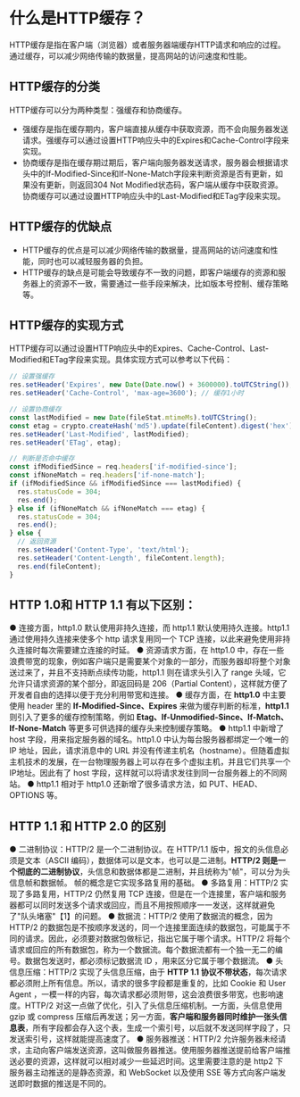 # 什么是HTTP缓存？

HTTP缓存是指在客户端（浏览器）或者服务器端缓存HTTP请求和响应的过程。通过缓存，可以减少网络传输的数据量，提高网站的访问速度和性能。

## HTTP缓存的分类

HTTP缓存可以分为两种类型：强缓存和协商缓存。

+ 强缓存是指在缓存期内，客户端直接从缓存中获取资源，而不会向服务器发送请求。强缓存可以通过设置HTTP响应头中的Expires和Cache-Control字段来实现。
+ 协商缓存是指在缓存期过期后，客户端向服务器发送请求，服务器会根据请求头中的If-Modified-Since和If-None-Match字段来判断资源是否有更新，如果没有更新，则返回304 Not Modified状态码，客户端从缓存中获取资源。协商缓存可以通过设置HTTP响应头中的Last-Modified和ETag字段来实现。

## HTTP缓存的优缺点

+ HTTP缓存的优点是可以减少网络传输的数据量，提高网站的访问速度和性能，同时也可以减轻服务器的负担。
+ HTTP缓存的缺点是可能会导致缓存不一致的问题，即客户端缓存的资源和服务器上的资源不一致，需要通过一些手段来解决，比如版本号控制、缓存策略等。

## HTTP缓存的实现方式

HTTP缓存可以通过设置HTTP响应头中的Expires、Cache-Control、Last-Modified和ETag字段来实现。具体实现方式可以参考以下代码：

```javascript
// 设置强缓存
res.setHeader('Expires', new Date(Date.now() + 3600000).toUTCString()); // 缓存1小时
res.setHeader('Cache-Control', 'max-age=3600'); // 缓存1小时

// 设置协商缓存
const lastModified = new Date(fileStat.mtimeMs).toUTCString();
const etag = crypto.createHash('md5').update(fileContent).digest('hex');
res.setHeader('Last-Modified', lastModified);
res.setHeader('ETag', etag);

// 判断是否命中缓存
const ifModifiedSince = req.headers['if-modified-since'];
const ifNoneMatch = req.headers['if-none-match'];
if (ifModifiedSince && ifModifiedSince === lastModified) {
  res.statusCode = 304;
  res.end();
} else if (ifNoneMatch && ifNoneMatch === etag) {
  res.statusCode = 304;
  res.end();
} else {
  // 返回资源
  res.setHeader('Content-Type', 'text/html');
  res.setHeader('Content-Length', fileContent.length);
  res.end(fileContent);
}
```

## HTTP 1.0和 HTTP 1.1 有以下区别：

● 连接方面，http1.0 默认使用非持久连接，而 http1.1 默认使用持久连接。http1.1 通过使用持久连接来使多个 http 请求复用同一个 TCP 连接，以此来避免使用非持久连接时每次需要建立连接的时延。
● 资源请求方面，在 http1.0 中，存在一些浪费带宽的现象，例如客户端只是需要某个对象的一部分，而服务器却将整个对象送过来了，并且不支持断点续传功能，http1.1 则在请求头引入了 range 头域，它允许只请求资源的某个部分，即返回码是 206（Partial Content），这样就方便了开发者自由的选择以便于充分利用带宽和连接。
● 缓存方面，在 **http1.0** 中主要使用 header 里的 **If-Modified-Since、Expires** 来做为缓存判断的标准，**http1.1** 则引入了更多的缓存控制策略，例如 **Etag、If-Unmodified-Since、If-Match、If-None-Match** 等更多可供选择的缓存头来控制缓存策略。
● http1.1 中新增了 host 字段，用来指定服务器的域名。http1.0 中认为每台服务器都绑定一个唯一的 IP 地址，因此，请求消息中的 URL 并没有传递主机名（hostname）。但随着虚拟主机技术的发展，在一台物理服务器上可以存在多个虚拟主机，并且它们共享一个IP地址。因此有了 host 字段，这样就可以将请求发往到同一台服务器上的不同网站。
● http1.1 相对于 http1.0 还新增了很多请求方法，如 PUT、HEAD、OPTIONS 等。

## HTTP 1.1 和 HTTP 2.0 的区别

● 二进制协议：HTTP/2 是一个二进制协议。在 HTTP/1.1 版中，报文的头信息必须是文本（ASCII 编码），数据体可以是文本，也可以是二进制。**HTTP/2 则是一个彻底的二进制协议**，头信息和数据体都是二进制，并且统称为"帧"，可以分为头信息帧和数据帧。 帧的概念是它实现多路复用的基础。
● 多路复用：HTTP/2 实现了多路复用，HTTP/2 仍然复用 TCP 连接，但是在一个连接里，客户端和服务器都可以同时发送多个请求或回应，而且不用按照顺序一一发送，这样就避免了"队头堵塞"【1】的问题。
● 数据流：HTTP/2 使用了数据流的概念，因为 HTTP/2 的数据包是不按顺序发送的，同一个连接里面连续的数据包，可能属于不同的请求。因此，必须要对数据包做标记，指出它属于哪个请求。HTTP/2 将每个请求或回应的所有数据包，称为一个数据流。每个数据流都有一个独一无二的编号。数据包发送时，都必须标记数据流 ID ，用来区分它属于哪个数据流。
● 头信息压缩：HTTP/2 实现了头信息压缩，由于 **HTTP 1.1 协议不带状态**，每次请求都必须附上所有信息。所以，请求的很多字段都是重复的，比如 Cookie 和 User Agent ，一模一样的内容，每次请求都必须附带，这会浪费很多带宽，也影响速度。HTTP/2 对这一点做了优化，引入了头信息压缩机制。一方面，头信息使用 gzip 或 compress 压缩后再发送；另一方面，**客户端和服务器同时维护一张头信息表**，所有字段都会存入这个表，生成一个索引号，以后就不发送同样字段了，只发送索引号，这样就能提高速度了。
● 服务器推送：HTTP/2 允许服务器未经请求，主动向客户端发送资源，这叫做服务器推送。使用服务器推送提前给客户端推送必要的资源，这样就可以相对减少一些延迟时间。这里需要注意的是 http2 下服务器主动推送的是静态资源，和 WebSocket 以及使用 SSE 等方式向客户端发送即时数据的推送是不同的。